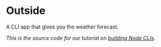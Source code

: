 # Outside

A CLI app that gives you the weather forecast.

_This is the source code for our tutorial on [building Node CLIs](https://timber.io/blog/creating-a-real-world-cli-app-with-node)._
